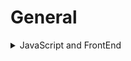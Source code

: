 # General

<details>
<summary>JavaScript and FrontEnd</summary>

> This is an opiniated list of influencers and other people/companies who are really good at what they are doing. They all relate somehow to FrontEnd and/or JavaScript and most of them constantly share knowledge through blog posts and/or twitter discussions. Feel free to contribute to this list.

- Dan Abramov([@dan_abramov](http://twitter.com/dan_abramov)) - I don't think that I really need to introduce Dan Abramov, but anyway. He is a main creator of [Redux](https://redux.js.org) and co-author of [create-react-app](https://github.com/facebook/create-react-app), part of team working on ReactJS and just a nice guy ;). He also has stunning courses on [egghead.io](https://egghead.io/instructors/dan-abramov). Recently he started a blog - [overreacted.io](https://overreacted.io/), definitely should add to bookmarks.
- Feross([@feross](https://twitter.com/feross)) - great person whom I started following right after watching his talk about linting, where he introduced [standardJS](https://standardjs.com/), and yeah, he is a creator of that tool. He is also creator of many other cool projects, he is more like tech entrepreneur, but he also has huge experience working on giant companies. By the way, he also has [great blog](https://feross.org/)(I've read much stuff after his talk).
- Ali Spittel([@ASpittel](https://twitter.com/ASpittel)) - Ali is a developer, teacher and a tech blogger and she has newsletters, where she shares some great articles across the web. She is also creator - take a look at [https://learncodefrom.us/](https://learncodefrom.us/)
- Michael Jackson([@mjackson](https://twitter.com/mjackson)) - not that one :). Co-Author of popular `react-router` and owner of [ReactTraining](https://reacttraining.com/). Great guy in tech world, especially he focuses(as I understood) on React. Being co-creator of react-router his guides are really well written. He also provides great trainings and workshops at ReactTraining. Also, he really cares about future of web. Just read this thread.

<blockquote class="twitter-tweet" data-lang="en"><p lang="en" dir="ltr">Web components are a complete waste of time and effort at this point. The champions of web components are too invested to admit it, but there are so many problems with the current spec. They haven&#39;t learned anything from the current state of the art of building UI for the web.</p>&mdash; MICHAEL JACKSON (@mjackson) <a href="https://twitter.com/mjackson/status/1050594839127973896?ref_src=twsrc%5Etfw">October 12, 2018</a></blockquote>
<script async src="https://platform.twitter.com/widgets.js" charset="utf-8"></script>


- Kyle Simpson([@getify](https://twitter.com/getify)) - when we talk about JavaScript it is unfair to not include Kyle Simpson, also knows as GETIFY. My foundation of JavaScript strengthened after reading his [You Don't Know JS](https://github.com/getify/You-Dont-Know-JS) book series. I highly recommend to all new(not only beginners) JS devs. You better go to his twitter account, learn about him and read 2 books mentioned in his profile.
- Todd Motto([@toddmotto](https://twitter.com/toddmotto)) - if I liked Angular and worked with it much, probably Todd Motto would be a number one person whom I should know, and [his blog](https://toddmotto.com/) would be "go-to" resource for(almost) any Angular related question. He writes great stuff on in, also he is Google Developer Expert and creator [Ultimate Angular](https://ultimateangular.com/) course series.
- Chris Coyier([@chriscoyier](https://twitter.com/chriscoyier)) - co-founder of CodePen.io and CSS-tricks. He knows more CSS tricks than anyone else. He is also very active on his blog/website. Definitely should follow.
- Wes Bos([@wesbos](https://twitter.com/wesbos)) - Wes Bos, I call this man a "serial instructor", he has dozens of JavaScript related courses and ton of other useful materials. Just head to his website at [wesbos.com](https://wesbos.com/). By the way, recently he launched [AdvancedReact and GraphQL course](https://advancedreact.com/). This course already has many positive feedbacks. Maybe you should also take a look at it.
- RisingStack([@RisingStack](https://twitter.com/RisingStack)) - this company is really great. I did not investigate much what they are doing, but they are super useful for dev community, since they share really useful articles from real experience. You definitely have to take a look at [their tech blog](https://blog.risingstack.com/) and follow them to stay up to date.

</details>